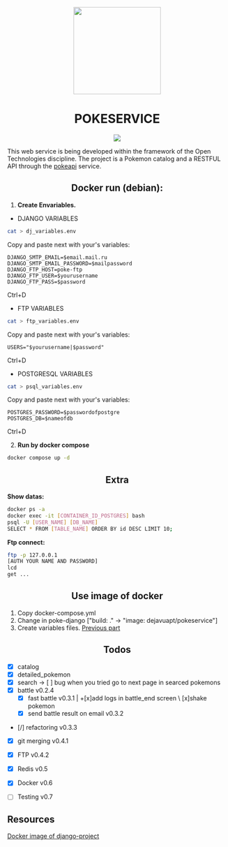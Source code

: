 <p align="center">
<img src="https://media2.giphy.com/media/AWByzGyay2cboRjTWE/giphy.gif?cid=ecf05e47njts4nnq69uo8j8uu2v3t6kxin09s6qrdpnaswhf&ep=v1_gifs_related&rid=giphy.gif&ct=g" width="200">
</p>

<h1 align="center">POKESERVICE</h1>

<p align="center">
    <img src="https://skillicons.dev/icons?i=git,docker,django,python,bootstrap" />
</p>

This web service is being developed within the framework of the Open Technologies discipline. The project is a Pokemon catalog and a RESTFUL API through the [pokeapi](https://pokeapi.co/) service.


<h2 align="center">Docker run (debian):</h2>


1. **Create Envariables.**

- DJANGO VARIABLES
```bash
cat > dj_variables.env
```
Copy and paste next with your's variables:
```
DJANGO_SMTP_EMAIL=$email.mail.ru
DJANGO_SMTP_EMAIL_PASSWORD=$mailpassword
DJANGO_FTP_HOST=poke-ftp
DJANGO_FTP_USER=$yourusername
DJANGO_FTP_PASS=$password
```
Ctrl+D

- FTP VARIABLES
```bash
cat > ftp_variables.env
```
Copy and paste next with your's variables:
```
USERS="$yourusername|$password"
```
Ctrl+D

- POSTGRESQL VARIABLES
```bash
cat > psql_variables.env
```
Copy and paste next with your's variables:
```
POSTGRES_PASSWORD=$passwordofpostgre
POSTGRES_DB=$nameofdb
```
Ctrl+D

2. **Run by docker compose**
```bash
docker compose up -d
```
<h2 align="center">Extra</h2>

**Show datas:**
```bash
docker ps -a
docker exec -it [CONTAINER_ID_POSTGRES] bash
psql -U [USER_NAME] [DB_NAME]
SELECT * FROM [TABLE_NAME] ORDER BY id DESC LIMIT 10;
```

**Ftp connect:**
```bash
ftp -p 127.0.0.1
[AUTH YOUR NAME AND PASSWORD]
lcd
get ...
```

<h2 align="center">Use image of docker</h2>

1. Copy docker-compose.yml
2. Change in poke-django ["build: ." -> "image: dejavuapt/pokeservice"]
3. Create variables files. [Previous part](https://github.com/dejavuapt/PokeService/tree/pokeservice-v0.6#docker-run-debian)

<h2 align="center">Todos</h2>

- [x] catalog 
- [x] detailed_pokemon
- [x] search -> [ ] bug when you tried go to next page in searced pokemons
- [x] battle v0.2.4
    - [x] fast battle v0.3.1 | +[x]add logs in battle_end screen \ [x]shake pokemon
    - [x] send battle result on email v0.3.2
- [/] refactoring v0.3.3
- [x] git merging v0.4.1
- [x] FTP v0.4.2
- [x] Redis v0.5
- [x] Docker v0.6
- [ ] Testing v0.7



## Resources

[Docker image of django-project](https://hub.docker.com/r/dejavuapt/pokeservice)
